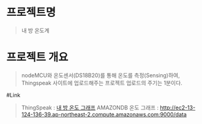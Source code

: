 # 프로젝트명
> 내 방 온도계

# 프로젝트 개요
> nodeMCU와 온도센서(DS18B20)를 통해 온도를 측정(Sensing)하여, Thingspeak 사이트에 업로드해주는 프로젝트
업로드의 주기는 1분이다.

#Link
> ThingSpeak : [내 방 온도 그래프](https://thingspeak.com/channels/729285)
> AMAZONDB 온도 그래프 : http://ec2-13-124-136-39.ap-northeast-2.compute.amazonaws.com:9000/data
